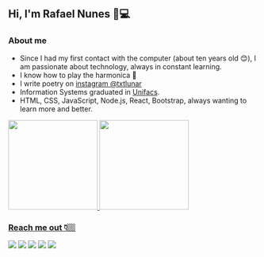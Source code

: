 ## Hi, I'm Rafael Nunes 👋💻

### About me
- Since I had my first contact with the computer (about ten years old 😊), I am passionate about technology, always in constant learning.
- I know how to play the harmonica 🎵 
- I write poetry on [instagram @txtlunar](https://www.instagram.com/txtlunar/)
- Information Systems graduated in [Unifacs](https://www.unifacs.br/).
- HTML, CSS, JavaScript, Node.js, React, Bootstrap, always wanting to learn more and better.

<div>
  <a href="https://github.com/rafaelnpf">
  <img height="180em" src="https://github-readme-stats.vercel.app/api?username=rafaelnpf&show_icons=true&theme=dracula&include_all_commits=true&count_private=true"/>
  <img height="180em" src="https://github-readme-stats.vercel.app/api/top-langs/?username=rafaelnpf&layout=compact&langs_count=7&theme=dracula"/>
</div>

### Reach me out 👇🏼
<div style="text-align: justify">

<a href="https://www.youtube.com/channel/UClQ5iYv5szEX4UHmdZa53PA" target="_blank"><img src="https://img.shields.io/badge/YouTube-FF0000?style=for-the-badge&logo=youtube&logoColor=white" target="_blank"></a>
<a href="https://instagram.com/rafaelnpf" target="_blank"><img src="https://img.shields.io/badge/-Instagram-%23E4405F?style=for-the-badge&logo=instagram&logoColor=white" target="_blank"></a>
<a href = "mailto:rafael.npfs@gmail.com"><img src="https://img.shields.io/badge/-Gmail-%23333?style=for-the-badge&logo=gmail&logoColor=white" target="_blank"></a>
<a href="https://www.linkedin.com/in/rafaelnpf/" target="_blank"><img src="https://img.shields.io/badge/-LinkedIn-%230077B5?style=for-the-badge&logo=linkedin&logoColor=white" target="_blank"></a>
<a href="https://www.twitch.tv/rafaelnpf_" target="_blank"><img src="https://img.shields.io/badge/Twitch-9146FF?style=for-the-badge&logo=twitch&logoColor=white" target="_blank"></a>

</div>  
